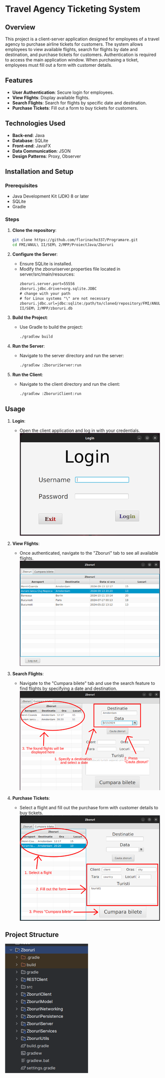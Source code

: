 # Travel Agency Ticketing System

## Overview
This project is a client-server application designed for employees of a travel agency to purchase airline tickets for customers. The system allows employees to view available flights, search for flights by date and destination, and purchase tickets for customers. Authentication is required to access the main application window. When purchasing a ticket, employees must fill out a form with customer details.

## Features
- **User Authentication**: Secure login for employees.
- **View Flights**: Display available flights.
- **Search Flights**: Search for flights by specific date and destination.
- **Purchase Tickets**: Fill out a form to buy tickets for customers.

## Technologies Used
- **Back-end**: Java
- **Database**: SQLite
- **Front-end**: JavaFX
- **Data Communication**: JSON
- **Design Patterns**: Proxy, Observer

## Installation and Setup

### Prerequisites
- Java Development Kit (JDK) 8 or later
- SQLite
- Gradle

### Steps
1. **Clone the repository**:
    ```bash
    git clone https://github.com/florinacho337/Programare.git
    cd FMI/ANUL\ II/SEM\ 2/MPP/ProiectJava/Zboruri
    ```

2. **Configure the Server**:
   - Ensure SQLite is installed.
   - Modify the zboruriserver.properties file located in server/src/main/resources:
     ```properties
     zboruri.server.port=55556
     zboruri.jdbc.driver=org.sqlite.JDBC
     # change with your path
     # for Linux systems "\" are not necessary
     zboruri.jdbc.url=jdbc:sqlite:/path/to/cloned/repository/FMI/ANUL\ II/SEM\ 2/MPP/zboruri.db
     ```

3. **Build the Project**:
   - Use Gradle to build the project:
     ```bash
     ./gradlew build
     ```

4. **Run the Server**:
   - Navigate to the server directory and run the server:
     ```bash
     ./gradlew :ZboruriServer:run
     ```

5. **Run the Client**:
   - Navigate to the client directory and run the client:
     ```bash
     ./gradlew :ZboruriClient:run
     ```

## Usage
1. **Login**:
   - Open the client application and log in with your credentials.
![Login](./images/login.png)

2. **View Flights**:
   - Once authenticated, navigate to the "Zboruri" tab to see all available flights.
![View Flights](./images/viewFlights.png)

3. **Search Flights**:
   - Navigate to the "Cumpara bilete" tab and use the search feature to find flights by specifying a date and destination.
![Search Flights](./images/search.png)

4. **Purchase Tickets**:
   - Select a flight and fill out the purchase form with customer details to buy tickets.
![Buy Tickets](./images/buyTicket.png)

## Project Structure

![Project Structure](./images/projectStructure.png)
